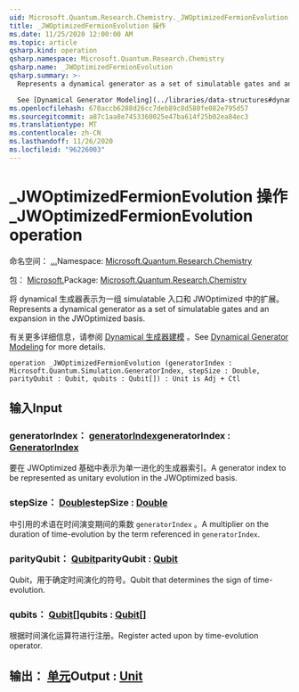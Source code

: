```yaml
---
uid: Microsoft.Quantum.Research.Chemistry._JWOptimizedFermionEvolution
title: _JWOptimizedFermionEvolution 操作
ms.date: 11/25/2020 12:00:00 AM
ms.topic: article
qsharp.kind: operation
qsharp.namespace: Microsoft.Quantum.Research.Chemistry
qsharp.name: _JWOptimizedFermionEvolution
qsharp.summary: >-
  Represents a dynamical generator as a set of simulatable gates and an expansion in the JWOptimized basis.

  See [Dynamical Generator Modeling](../libraries/data-structures#dynamical-generator-modeling) for more details.
ms.openlocfilehash: 670accb6288d26cc7deb89c8d580fe082e795d57
ms.sourcegitcommit: a87c1aa8e7453360025e47ba614f25b02ea84ec3
ms.translationtype: MT
ms.contentlocale: zh-CN
ms.lasthandoff: 11/26/2020
ms.locfileid: "96226003"
---
```

# <a name="_jwoptimizedfermionevolution-operation"></a><span data-ttu-id="5a579-102">_JWOptimizedFermionEvolution 操作</span><span class="sxs-lookup"><span data-stu-id="5a579-102">_JWOptimizedFermionEvolution operation</span></span>

<span data-ttu-id="5a579-103">命名空间： [...](xref:Microsoft.Quantum.Research.Chemistry)</span><span class="sxs-lookup"><span data-stu-id="5a579-103">Namespace: [Microsoft.Quantum.Research.Chemistry](xref:Microsoft.Quantum.Research.Chemistry)</span></span>

<span data-ttu-id="5a579-104">包： [Microsoft.](https://nuget.org/packages/Microsoft.Quantum.Research.Chemistry)</span><span class="sxs-lookup"><span data-stu-id="5a579-104">Package: [Microsoft.Quantum.Research.Chemistry](https://nuget.org/packages/Microsoft.Quantum.Research.Chemistry)</span></span>


<span data-ttu-id="5a579-105">将 dynamical 生成器表示为一组 simulatable 入口和 JWOptimized 中的扩展。</span><span class="sxs-lookup"><span data-stu-id="5a579-105">Represents a dynamical generator as a set of simulatable gates and an expansion in the JWOptimized basis.</span></span>

<span data-ttu-id="5a579-106">有关更多详细信息，请参阅 [Dynamical 生成器建模](../libraries/data-structures#dynamical-generator-modeling) 。</span><span class="sxs-lookup"><span data-stu-id="5a579-106">See [Dynamical Generator Modeling](../libraries/data-structures#dynamical-generator-modeling) for more details.</span></span>

```qsharp
operation _JWOptimizedFermionEvolution (generatorIndex : Microsoft.Quantum.Simulation.GeneratorIndex, stepSize : Double, parityQubit : Qubit, qubits : Qubit[]) : Unit is Adj + Ctl
```


## <a name="input"></a><span data-ttu-id="5a579-107">输入</span><span class="sxs-lookup"><span data-stu-id="5a579-107">Input</span></span>

### <a name="generatorindex--generatorindex"></a><span data-ttu-id="5a579-108">generatorIndex： [generatorIndex](xref:Microsoft.Quantum.Simulation.GeneratorIndex)</span><span class="sxs-lookup"><span data-stu-id="5a579-108">generatorIndex : [GeneratorIndex](xref:Microsoft.Quantum.Simulation.GeneratorIndex)</span></span>

<span data-ttu-id="5a579-109">要在 JWOptimized 基础中表示为单一进化的生成器索引。</span><span class="sxs-lookup"><span data-stu-id="5a579-109">A generator index to be represented as unitary evolution in the JWOptimized basis.</span></span>


### <a name="stepsize--double"></a><span data-ttu-id="5a579-110">stepSize： [Double](xref:microsoft.quantum.lang-ref.double)</span><span class="sxs-lookup"><span data-stu-id="5a579-110">stepSize : [Double](xref:microsoft.quantum.lang-ref.double)</span></span>

<span data-ttu-id="5a579-111">中引用的术语在时间演变期间的乘数 `generatorIndex` 。</span><span class="sxs-lookup"><span data-stu-id="5a579-111">A multiplier on the duration of time-evolution by the term referenced in `generatorIndex`.</span></span>


### <a name="parityqubit--qubit"></a><span data-ttu-id="5a579-112">parityQubit： [Qubit](xref:microsoft.quantum.lang-ref.qubit)</span><span class="sxs-lookup"><span data-stu-id="5a579-112">parityQubit : [Qubit](xref:microsoft.quantum.lang-ref.qubit)</span></span>

<span data-ttu-id="5a579-113">Qubit，用于确定时间演化的符号。</span><span class="sxs-lookup"><span data-stu-id="5a579-113">Qubit that determines the sign of time-evolution.</span></span>


### <a name="qubits--qubit"></a><span data-ttu-id="5a579-114">qubits： [Qubit](xref:microsoft.quantum.lang-ref.qubit)[]</span><span class="sxs-lookup"><span data-stu-id="5a579-114">qubits : [Qubit](xref:microsoft.quantum.lang-ref.qubit)[]</span></span>

<span data-ttu-id="5a579-115">根据时间演化运算符进行注册。</span><span class="sxs-lookup"><span data-stu-id="5a579-115">Register acted upon by time-evolution operator.</span></span>



## <a name="output--unit"></a><span data-ttu-id="5a579-116">输出： [单元](xref:microsoft.quantum.lang-ref.unit)</span><span class="sxs-lookup"><span data-stu-id="5a579-116">Output : [Unit](xref:microsoft.quantum.lang-ref.unit)</span></span>

